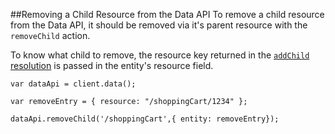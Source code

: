 ##Removing a Child Resource from the Data API
To remove a child resource from the Data API, it should be removed via it's parent resource with the `removeChild`
action.

To know what child to remove, the resource key returned in the
[`addChild` resolution](core_apis/data/children/storing.md) is passed in the entity's resource field.

```
var dataApi = client.data();

var removeEntry = { resource: "/shoppingCart/1234" };

dataApi.removeChild('/shoppingCart',{ entity: removeEntry});
```